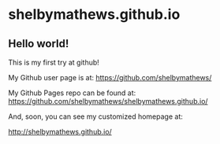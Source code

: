 # shelbymathews.github.io

## Hello world!

This is my first try at github!

My Github user page is at: 
https://github.com/shelbymathews/

My Github Pages repo can be found at:  
https://github.com/shelbymathews/shelbymathews.github.io/

And, soon, you can see my customized homepage at:

http://shelbymathews.github.io/
